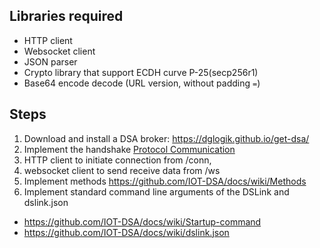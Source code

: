 ## Libraries required
 * HTTP client 
 * Websocket client
 * JSON parser
 * Crypto library that support ECDH curve P-25(secp256r1)
 * Base64 encode decode (URL version, without padding `=`)

## Steps
 1. Download and install a DSA broker: https://dglogik.github.io/get-dsa/
 1. Implement the handshake [Protocol Communication](Protocol%20Communication)
   1. HTTP client to initiate connection from /conn, 
   2. websocket client to send receive data from /ws
 1. Implement methods https://github.com/IOT-DSA/docs/wiki/Methods
 1. Implement standard command line arguments of the DSLink and dslink.json
   * https://github.com/IOT-DSA/docs/wiki/Startup-command
   * https://github.com/IOT-DSA/docs/wiki/dslink.json  
